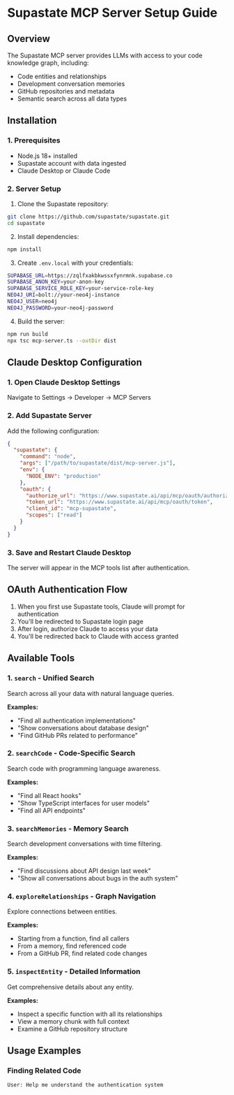 # Supastate MCP Server Setup Guide

## Overview

The Supastate MCP server provides LLMs with access to your code knowledge graph, including:
- Code entities and relationships
- Development conversation memories  
- GitHub repositories and metadata
- Semantic search across all data types

## Installation

### 1. Prerequisites

- Node.js 18+ installed
- Supastate account with data ingested
- Claude Desktop or Claude Code

### 2. Server Setup

1. Clone the Supastate repository:
```bash
git clone https://github.com/supastate/supastate.git
cd supastate
```

2. Install dependencies:
```bash
npm install
```

3. Create `.env.local` with your credentials:
```bash
SUPABASE_URL=https://zqlfxakbkwssxfynrmnk.supabase.co
SUPABASE_ANON_KEY=your-anon-key
SUPABASE_SERVICE_ROLE_KEY=your-service-role-key
NEO4J_URI=bolt://your-neo4j-instance
NEO4J_USER=neo4j
NEO4J_PASSWORD=your-neo4j-password
```

4. Build the server:
```bash
npm run build
npx tsc mcp-server.ts --outDir dist
```

## Claude Desktop Configuration

### 1. Open Claude Desktop Settings

Navigate to Settings → Developer → MCP Servers

### 2. Add Supastate Server

Add the following configuration:

```json
{
  "supastate": {
    "command": "node",
    "args": ["/path/to/supastate/dist/mcp-server.js"],
    "env": {
      "NODE_ENV": "production"
    },
    "oauth": {
      "authorize_url": "https://www.supastate.ai/api/mcp/oauth/authorize",
      "token_url": "https://www.supastate.ai/api/mcp/oauth/token",
      "client_id": "mcp-supastate",
      "scopes": ["read"]
    }
  }
}
```

### 3. Save and Restart Claude Desktop

The server will appear in the MCP tools list after authentication.

## OAuth Authentication Flow

1. When you first use Supastate tools, Claude will prompt for authentication
2. You'll be redirected to Supastate login page
3. After login, authorize Claude to access your data
4. You'll be redirected back to Claude with access granted

## Available Tools

### 1. `search` - Unified Search
Search across all your data with natural language queries.

**Examples:**
- "Find all authentication implementations"
- "Show conversations about database design"
- "Find GitHub PRs related to performance"

### 2. `searchCode` - Code-Specific Search
Search code with programming language awareness.

**Examples:**
- "Find all React hooks"
- "Show TypeScript interfaces for user models"
- "Find all API endpoints"

### 3. `searchMemories` - Memory Search
Search development conversations with time filtering.

**Examples:**
- "Find discussions about API design last week"
- "Show all conversations about bugs in the auth system"

### 4. `exploreRelationships` - Graph Navigation
Explore connections between entities.

**Examples:**
- Starting from a function, find all callers
- From a memory, find referenced code
- From a GitHub PR, find related code changes

### 5. `inspectEntity` - Detailed Information
Get comprehensive details about any entity.

**Examples:**
- Inspect a specific function with all its relationships
- View a memory chunk with full context
- Examine a GitHub repository structure

## Usage Examples

### Finding Related Code
```
User: Help me understand the authentication system